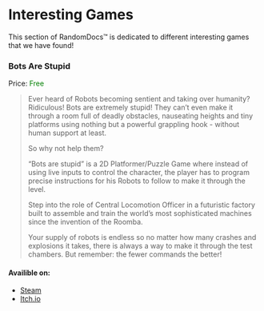 # Interesting Games
This section of RandomDocs™ is dedicated to different interesting games that we have found!

### Bots Are Stupid
Price: <span style="color:green">Free</span>

> Ever heard of Robots becoming sentient and taking over humanity? 
> Ridiculous! Bots are extremely stupid! They can’t even make it through a room full of deadly obstacles, nauseating heights and tiny platforms using nothing but a powerful grappling hook - without human support at least. 
> 
> So why not help them?
> 
> “Bots are stupid” is a 2D Platformer/Puzzle Game where instead of using live inputs to control the character, the player has to program precise instructions for his Robots to follow to make it through the level. 
> 
> Step into the role of Central Locomotion Officer in a futuristic factory built to assemble and train the world’s most sophisticated machines since the invention of the Roomba. 
> 
> Your supply of robots is endless so no matter how many crashes and explosions it takes, there is always a way to make it through the test chambers. But remember: the fewer commands the better!

#### Availible on:
- [Steam](https://store.steampowered.com/app/1578160/Bots_Are_Stupid/)
- [Itch.io](https://lelegolla.itch.io/bots-are-stupid)
